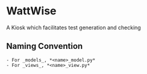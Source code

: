 # WattWise
A Kiosk which facilitates test generation and checking

## Naming Convention
    - For _models_, *<name>_model.py*
    - For _views_, *<name>_view.py*